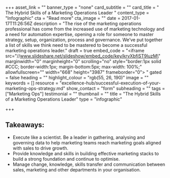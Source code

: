+++
asset_link = ""
banner_type = "none"
card_subtitle = ""
card_title = " The Hybrid Skills of a Marketing Operations Leader "
content_type = "Infographic"
cta = "Read more"
cta_image = ""
date = 2017-01-17T11:26:56Z
description = "The rise of the marketing operations professional has come from the increased use of marketing technology and a need for automation expertise, opening a role for someone to master strategy, setup, organization, process and governance. We’ve put together a list of skills we think need to be mastered to become a successful marketing operations leader."
draft = true
embed_code = "<iframe src=\"//www.slideshare.net/slideshow/embed_code/key/krvXbfiST9luzM\" marginwidth=\"0\" marginheight=\"0\" scrolling=\"no\" style=\"border:1px solid #CCC; border-width:1px; margin-bottom:5px; max-width: 100%;\" allowfullscreen=\"\" width=\"668\" height=\"3987\" frameborder=\"0\"> </iframe>"
gated = false
heading = ""
highlight_colour = "rgb(55, 26, 190)"
image = ""
keywords = []
resource = "excellence-hub/successful-execution-of-your-marketing-ops-strategy.md"
show_contact = "form"
subheading = ""
tags = ["Marketing Ops"]
testimonial = ""
thumbnail = ""
title = "The Hybrid Skills of a Marketing Operations Leader"
type = "infographic"

+++
## Takeaways:

* Execute like a scientist. Be a leader in gathering, analysing and governing data to help marketing teams reach marketing goals aligned with sales to drive growth.
* Provide knowledge and skills in building effective marketing stacks to build a strong foundation and continue to optimise.
* Manage change, knowledge, skills transfer and communication between sales, marketing and other departments in your organisation.